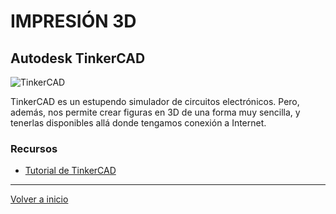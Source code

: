 # IMPRESIÓN 3D

## Autodesk TinkerCAD

![TinkerCAD](https://www.tinkercad.com/img/minecraft-tinkercad-hall-dome.png)

TinkerCAD es un estupendo simulador de circuitos electrónicos.
Pero, además, nos permite crear figuras en 3D de una forma muy sencilla, y tenerlas disponibles allá donde tengamos conexión a Internet.

### Recursos

- [Tutorial de TinkerCAD](https://impresora-3d.online/autodesk-tinkercad-3d-tutorial-en-espanol/)

---
[Volver a inicio](https://github.com/angelmicelti/TecnoVilladiego4)
